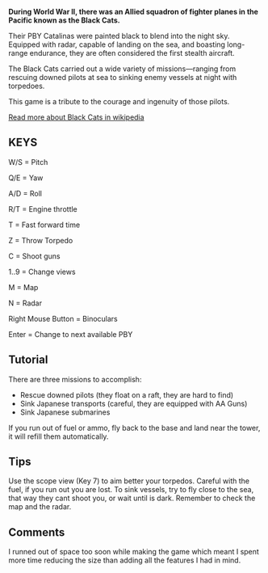 **During World War II, there was an Allied squadron of fighter planes in the Pacific known as the Black Cats.**

Their PBY Catalinas were painted black to blend into the night sky. Equipped with radar, capable of landing on the sea, and boasting long-range endurance, they are often considered the first stealth aircraft.

The Black Cats carried out a wide variety of missions—ranging from rescuing downed pilots at sea to sinking enemy vessels at night with torpedoes.

This game is a tribute to the courage and ingenuity of those pilots.

[Read more about Black Cats in wikipedia](https://en.wikipedia.org/wiki/Consolidated_PBY_Catalina#Night_attack_and_naval_interdiction)

## KEYS

W/S = Pitch

Q/E = Yaw

A/D = Roll

R/T = Engine throttle

T = Fast forward time

Z = Throw Torpedo

C = Shoot guns

1..9 = Change views

M = Map

N = Radar

Right Mouse Button = Binoculars

Enter = Change to next available PBY


## Tutorial

There are three missions to accomplish:
- Rescue downed pilots (they float on a raft, they are hard to find)
- Sink Japanese transports (careful, they are equipped with AA Guns)
- Sink Japanese submarines

If you run out of fuel or ammo, fly back to the base and land near the tower, it will refill them automatically.

## Tips

Use the scope view (Key 7) to aim better your torpedos.
Careful with the fuel, if you run out you are lost.
To sink vessels, try to fly close to the sea, that way they cant shoot you, or wait until is dark.
Remember to check the map and the radar.

## Comments

I runned out of space too soon while making the game which meant I spent more time reducing the size than adding all the features I had in mind.







